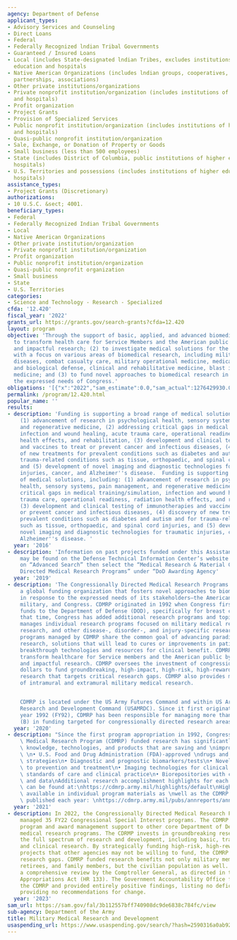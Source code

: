 ```yaml
---
agency: Department of Defense
applicant_types:
- Advisory Services and Counseling
- Direct Loans
- Federal
- Federally Recognized lndian Tribal Governments
- Guaranteed / Insured Loans
- Local (includes State-designated lndian Tribes, excludes institutions of higher
  education and hospitals
- Native American Organizations (includes lndian groups, cooperatives, corporations,
  partnerships, associations)
- Other private institutions/organizations
- Private nonprofit institution/organization (includes institutions of higher education
  and hospitals)
- Profit organization
- Project Grants
- Provision of Specialized Services
- Public nonprofit institution/organization (includes institutions of higher education
  and hospitals)
- Quasi-public nonprofit institution/organization
- Sale, Exchange, or Donation of Property or Goods
- Small business (less than 500 employees)
- State (includes District of Columbia, public institutions of higher education and
  hospitals)
- U.S. Territories and possessions (includes institutions of higher education and
  hospitals)
assistance_types:
- Project Grants (Discretionary)
authorizations:
- 10 U.S.C. &sect; 4001.
beneficiary_types:
- Federal
- Federally Recognized Indian Tribal Governments
- Local
- Native American Organizations
- Other private institution/organization
- Private nonprofit institution/organization
- Profit organization
- Public nonprofit institution/organization
- Quasi-public nonprofit organization
- Small business
- State
- U.S. Territories
categories:
- Science and Technology - Research - Specialized
cfda: '12.420'
fiscal_year: '2022'
grants_url: https://grants.gov/search-grants?cfda=12.420
layout: program
objective: 'Through the support of basic, applied, and advanced biomedical research:  (1)
  to transform health care for Service Members and the American public through innovative
  and impactful research; (2) to investigate medical solutions for the battlefield
  with a focus on various areas of biomedical research, including military infectious
  diseases, combat casualty care, military operational medicine, medical chemical
  and biological defense, clinical and rehabilitative medicine, blast injury and regenerative
  medicine; and (3) to fund novel approaches to biomedical research in response to
  the expressed needs of Congress.'
obligations: '[{"x":"2022","sam_estimate":0.0,"sam_actual":1276429930.0,"usa_spending_actual":1386789734.93},{"x":"2023","sam_estimate":1275000000.0,"sam_actual":0.0,"usa_spending_actual":1594345724.67},{"x":"2024","sam_estimate":1225000000.0,"sam_actual":0.0,"usa_spending_actual":1476524264.81}]'
permalink: /program/12.420.html
popular_name: ''
results:
- description: 'Funding is supporting a broad range of medical solutions, including:
    (1) advancement of research in psychological health, sensory systems, pain management,
    and regenerative medicine, (2) addressing critical gaps in medical training/simulation,
    infection and wound healing, acute trauma care, operational readiness, radiation
    health effects, and rehabilitation, (3) development and clinical testing of immunotherapies
    and vaccines to treat or prevent cancer and infectious diseases, (4) discovery
    of new treatments for prevalent conditions such as diabetes and autism and for
    trauma-related conditions such as tissue, orthopaedic, and spinal cord injuries,
    and (5) development of novel imaging and diagnostic technologies for traumatic
    injuries, cancer, and Alzheimer''s disease.  Funding is supporting a broad range
    of medical solutions, including: (1) advancement of research in psychological
    health, sensory systems, pain management, and regenerative medicine, (2) addressing
    critical gaps in medical training/simulation, infection and wound healing, acute
    trauma care, operational readiness, radiation health effects, and rehabilitation,
    (3) development and clinical testing of immunotherapies and vaccines to treat
    or prevent cancer and infectious diseases, (4) discovery of new treatments for
    prevalent conditions such as diabetes and autism and for trauma-related conditions
    such as tissue, orthopaedic, and spinal cord injuries, and (5) development of
    novel imaging and diagnostic technologies for traumatic injuries, cancer, and
    Alzheimer''s disease. '
  year: '2016'
- description: 'Information on past projects funded under this Assistance Listing
    may be found on the Defense Technical Information Center’s website at: https://dodgrantawards.dtic.mil/grants/#/home.  Click
    on “Advanced Search” then select the “Medical Research & Material Command/Congressionally
    Directed Medical Research Programs” under “DoD Awarding Agency'
  year: '2019'
- description: 'The Congressionally Directed Medical Research Programs (CDMRP) is
    a global funding organization that fosters novel approaches to biomedical research
    in response to the expressed needs of its stakeholders–the American public, the
    military, and Congress. CDMRP originated in 1992 when Congress first appropriated
    funds to the Department of Defense (DOD), specifically for breast cancer research.  Since
    that time, Congress has added additional research programs and topics. CDMRP now
    manages individual research programs focused on military medical research, cancer
    research, and other disease-, disorder-, and injury-specific research. All the
    programs managed by CDMRP share the common goal of advancing paradigm-shifting
    research, solutions that will lead to cures or improvements in patient care, or
    breakthrough technologies and resources for clinical benefit. CDMRP strives to
    transform healthcare for Service members and the American public by funding innovative
    and impactful research. CDMRP oversees the investment of congressionally directed
    dollars to fund groundbreaking, high-impact, high-risk, high-reward, meritorious
    research that targets critical research gaps. CDMRP also provides management support
    of intramural and extramural military medical research.


    CDMRP is located under the US Army Futures Command and within US Army Medical
    Research and Development Command (USAMRDC). Since it first originated in fiscal
    year 1992 (FY92), CDMRP has been responsible for managing more than $15.94 billion
    (B) in funding targeted for congressionally directed research areas/topics.'
  year: '2020'
- description: "Since the first program appropriation in 1992, Congressionally-Directed\
    \ Medical Research Program (CDMRP) funded research has significantly advanced\
    \ knowledge, technologies, and products that are saving and \nimproving lives:\
    \ \n• U.S. Food and Drug Administration (FDA)-approved \ndrugs and therapeutic\
    \ strategies\n• Diagnostic and prognostic biomarkers/tests\n• Novel approaches\
    \ to prevention and treatment\n• Imaging technologies for clinical use\n• New\
    \ standards of care and clinical practice\n• Biorepositories with clinical samples\
    \ and data\nAdditional research accomplishment highlights for each \nCDMRP program\
    \ can be found at:\nhttps://cdmrp.army.mil/highlights/default\nHighlights are\
    \ available in individual program materials as \nwell as the CDMRP Annual Report\
    \ published each year: \nhttps://cdmrp.army.mil/pubs/annreports/annual_reports"
  year: '2021'
- description: In 2022, the Congressionally Directed Medical Research Program (CDMRP)
    managed 35 FY22 Congressional Special Interest programs. The CDMRP also provided
    program and award management support to other core Department of Defense (DOD)
    medical research programs. The CDRMP invests in groundbreaking research across
    the full spectrum of research and development, including basic, translational,
    and clinical research. By strategically funding high-risk, high-reward research
    projects that other agencies may not be willing to fund, the CDMRP addresses critical
    research gaps. CDMRP funded research benefits not only military members, military
    retirees, and family members, but the civilian population as well. The CDMRP underwent
    a comprehensive review by the Comptroller General, as directed in the FY21 Defense
    Appropriations Act (HR 133). The Government Accountability Office favorably assessed
    the CDMRP and provided entirely positive findings, listing no deficiencies and
    providing no recommendations for change.
  year: '2023'
sam_url: https://sam.gov/fal/3b112557bff740908dc9de6838c784fc/view
sub-agency: Department of the Army
title: Military Medical Research and Development
usaspending_url: https://www.usaspending.gov/search/?hash=2590316a0ab92030254056954c442e0f
---
```


